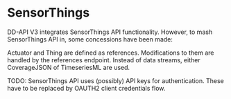 ﻿# SensorThings

DD-API V3 integrates SensorThings API functionality. However, to mash SensorThings API in, some concessions have been
made:

Actuator and Thing are defined as references. Modifications to them are handled by the references endpoint.
Instead of data streams, either CoverageJSON of TimeseriesML are used.


TODO: SensorThings API uses (possibly) API keys for authentication. These have to be replaced by OAUTH2 client
credentials flow.
